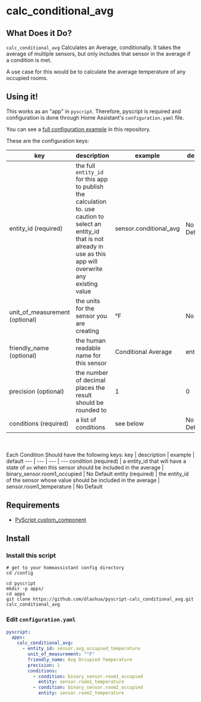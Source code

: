 # calc_conditional_avg

## What Does it Do?

`calc_conditional_avg` Calculates an Average, conditionally. It takes the average of multiple sensors, but only includes that sensor in the average if a condition is met.

A use case for this would be to calculate the average temperature of any occupied rooms.

## Using it!

This works as an "app" in `pyscript`. Therefore, pyscript is required and configuration is done through Home Assistant's `configuration.yaml` file.

You can see a [full configuration example](config.sample.yaml) in this repository.

These are the configuration keys:

key | description | example | default
--- | --- | --- | ---
entity_id (required) | the full `entity_id` for this app to publish the calculation to. use caution to select an entity_id that is not already in use as this app will overwrite any existing value | sensor.conditional_avg | No Default
unit_of_measurement (optional) | the units for the sensor you are creating | °F | No Unit
friendly_name (optional) | the human readable name for this sensor | Conditional Average | entity_id
precision (optional) | the number of decimal places the result should be rounded to | 1 | 0
conditions (required) | a list of conditions | see below | No Default

  \
  \
Each Condition Should have the following keys:
key | description | example | default
--- | --- | --- | ---
condition (required) | a entity_id that will have a state of `on` when this sensor should be included in the average | binary_sensor.room1_occupied | No Default
entity (required) | the entity_id of the sensor whose value should be included in the average | sensor.room1_temperature | No Default



## Requirements

* [PyScript custom_component](https://github.com/custom-components/pyscript)

## Install

### Install this script
```
# get to your homeassistant config directory
cd /config

cd pyscript
mkdir -p apps/
cd apps
git clone https://github.com/dlashua/pyscript-calc_conditional_avg.git calc_conditional_avg
```

### Edit `configuration.yaml`

```yaml
pyscript:
  apps:
    calc_conditional_avg:
      - entity_id: sensor.avg_occupied_temperature
        unit_of_measurement: "°F"
        friendly_name: Avg Occupied Temperature
        precision: 1
        conditions:
          - condition: binary_sensor.room1_occupied
            entity: sensor.room1_temperature
          - condition: binary_sensor.room2_occupied
            entity: sensor.room2_temperature
```
